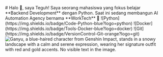 <div>
# Halo 👋, saya Teguh!
Saya seorang mahasiswa yang fokus belajar **Backend Development** dengan Python.  
Saat ini sedang membangun AI Automation Agency bernama **WorkTech** 🚀
![Python](https://img.shields.io/badge/Code-Python-blue?logo=python)
![Docker](https://img.shields.io/badge/Tools-Docker-blue?logo=docker)
![Git](https://img.shields.io/badge/VersionControl-Git-orange?logo=git)
<img src="https://images4.alphacoders.com/113/1130246.jpg" alt="Ganyu, a blue-haired character from Genshin Impact, stands in a snowy landscape with a calm and serene expression, wearing her signature outfit with red and gold accents. No visible text in the image." transparency="true">
</div>
